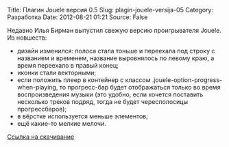 Title: Плагин Jouele версия 0.5
Slug: plagin-jouele-versija-05
Category: Разработка
Date: 2012-08-21 01:21
Source: False

Недавно Илья Бирман выпустил свежую версию проигрывателя Jouele. Из новшеств:

* дизайн изменился: полоса стала тоньше и переехала под строку с названием и временем, название выровнялось по левому краю, а время переехало в правый конец;
* иконки стали векторными;
* если положить плеер в контейнер с классом .jouele-option-progress-when-playing, то прогресс-бар будет отображаться только во время воспроизведения музыки (это удобно, если хочется поставить несколько треков подряд, тогда не будет чересполосицы прогрессбаров);
* в вёрстке используется меньше элементов;
* ещё какие-то мелкие мелочи.

[Ссылка на скачивание](http://i.libc6.org/media/plugins/jouele.zip)
